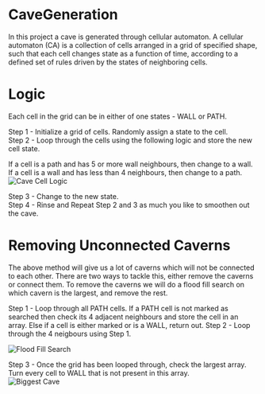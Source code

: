 # CaveGeneration
In this project a cave is generated through cellular automaton. A cellular automaton (CA) is a collection of cells arranged in a grid of specified shape, such that each cell changes state as a function of time, according to a defined set of rules driven by the states of neighboring cells.

# Logic
Each cell in the grid can be in either of one states - WALL or PATH.

Step 1 - Initialize a grid of cells. Randomly assign a state to the cell.<br>
Step 2 - Loop through the cells using the following logic and store the new cell state.

If a cell is a path and has 5 or more wall neighbours, then change to a wall.<br>
If a cell is a wall and has less than 4 neighbours, then change to a path.<br>
![Cave Cell Logic](https://user-images.githubusercontent.com/38834548/173402810-09833a3f-fba7-4fc2-8c89-bdd074532d7e.png)

Step 3 - Change to the new state.<br>
Step 4 - Rinse and Repeat Step 2 and 3 as much you like to smoothen out the cave.<br>

# Removing Unconnected Caverns
The above method will give us a lot of caverns which will not be connected to each other. There are two ways to tackle this, either remove the caverns or connect them. To remove the caverns we will do a flood fill search on which cavern is the largest, and remove the rest.

Step 1 - Loop through all PATH cells.
         If a PATH cell is not marked as searched then check its 4 adjacent neighbours and store the cell in an array.
         Else if a cell is either marked or is a WALL, return out.
Step 2 - Loop through the 4 neigbours using Step 1.

![Flood Fill Search](https://user-images.githubusercontent.com/38834548/173407878-6c3603a6-2db9-49dd-a1e4-73f827ca3b4b.png)

Step 3 - Once the grid has been looped through, check the largest array. Turn every cell to WALL that is not present in this array.<br>
![Biggest Cave](https://user-images.githubusercontent.com/38834548/173407918-013b9466-1692-4aeb-8006-072fc9ec5865.png)
